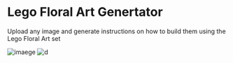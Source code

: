 # Lego Floral Art Genertator

Upload any image and generate instructions on how to build them using the Lego Floral Art set

![imaege](https://github.com/tambatd/LegoFloralArtGenerator/assets/54927248/0fdad509-ea0a-481e-a129-e5103b28d592)
![d](https://github.com/tambatd/LegoFloralArtGenerator/assets/54927248/92cb4b6f-3145-4c94-b546-ad2bc4c8d92c)
